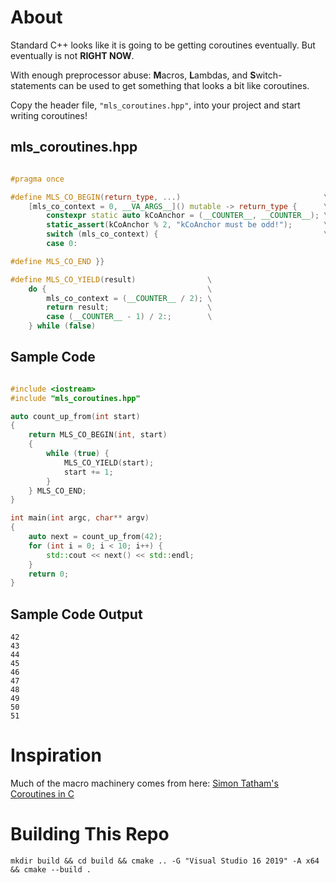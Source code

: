 # About

Standard C++ looks like it is going to be getting coroutines eventually. But eventually is not **RIGHT NOW**.

With enough preprocessor abuse: **M**acros, **L**ambdas, and **S**witch-statements can be used to get something that looks a bit like coroutines.

Copy the header file, `"mls_coroutines.hpp"`, into your project and start writing coroutines!

## mls_coroutines.hpp
```C++

#pragma once

#define MLS_CO_BEGIN(return_type, ...)                                \
    [mls_co_context = 0, __VA_ARGS__]() mutable -> return_type {      \
        constexpr static auto kCoAnchor = (__COUNTER__, __COUNTER__); \
        static_assert(kCoAnchor % 2, "kCoAnchor must be odd!");       \
        switch (mls_co_context) {                                     \
        case 0:

#define MLS_CO_END }}

#define MLS_CO_YIELD(result)                \
    do {                                    \
        mls_co_context = (__COUNTER__ / 2); \
        return result;                      \
        case (__COUNTER__ - 1) / 2:;        \
    } while (false)

```

## Sample Code
```C++

#include <iostream>
#include "mls_coroutines.hpp"

auto count_up_from(int start)
{
    return MLS_CO_BEGIN(int, start)
    {
        while (true) {
            MLS_CO_YIELD(start);
            start += 1;
        }
    } MLS_CO_END;
}

int main(int argc, char** argv)
{
    auto next = count_up_from(42);
    for (int i = 0; i < 10; i++) {
        std::cout << next() << std::endl;
    }
    return 0;
}

```
## Sample Code Output
```
42
43
44
45
46
47
48
49
50
51

```

# Inspiration

Much of the macro machinery comes from here: [Simon Tatham's Coroutines in C](https://www.chiark.greenend.org.uk/~sgtatham/coroutines.html)


# Building This Repo

    mkdir build && cd build && cmake .. -G "Visual Studio 16 2019" -A x64 && cmake --build .
